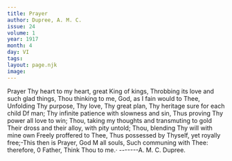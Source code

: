 ```yaml
---
title: Prayer
author: Dupree, A. M. C.
issue: 24
volume: 1
year: 1917
month: 4
day: VI
tags:
layout: page.njk
image:
---
```

Prayer   Thy heart to my heart, great King of kings, Throbbing its love and such glad things,   Thou thinking to me, God, as I fain would to   Thee,   Unfolding Thy purpose, Thy love, Thy great   plan,   Thy heritage sure for each child Df man;   Thy infinite patience with slowness and sin, Thus proving Thy power all love to win; Thou, taking my thoughts and transmuting   to gold   Their dross and their alloy, with pity untold; Thou, blending Thy will with mine own   Freely proffered to Thee,   Thus possessed by Thyself, yet royally free;-This then is Prayer, God M all souls,   Such communing with Thee: therefore, 0   Father,   Think Thou to me.·   -------A. M. C. Dupree.   

